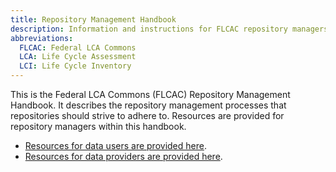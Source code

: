 ```yaml
---
title: Repository Management Handbook
description: Information and instructions for FLCAC repository managers 
abbreviations:
  FLCAC: Federal LCA Commons
  LCA: Life Cycle Assessment
  LCI: Life Cycle Inventory
---
```


This is the Federal LCA Commons (FLCAC) Repository Management Handbook. It describes the repository management processes that repositories should strive to adhere to. Resources are provided for repository managers within this handbook.

- [Resources for data users are provided here](https://flcac-admin.github.io/FLCAC-docs/datauserhandbook).
- [Resources for data providers are provided here](https://flcac-admin.github.io/FLCAC-docs/datasubmissionhandbook).

